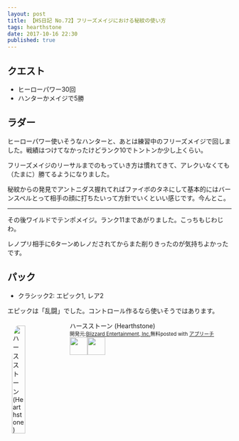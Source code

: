 ```yaml
---
layout: post
title: 【HS日記 No.72】フリーズメイジにおける秘紋の使い方
tags: hearthstone
date: 2017-10-16 22:30
published: true
---
```


## クエスト
- ヒーローパワー30回
- ハンターかメイジで5勝

## ラダー
ヒーローパワー使いそうなハンターと、あとは練習中のフリーズメイジで回しました。戦績はつけてなかったけどランク10でトントンか少し上くらい。

フリーズメイジのリーサルまでのもっていき方は慣れてきて、アレクいなくても（たまに）勝てるようになりました。

秘紋からの発見でアントニダス握れてればファイボのタネにして基本的にはバーンスペルとって相手の顔に打ちたいって方針でいくといい感じです。今んとこ。

---

その後ワイルドでテンポメイジ。ランク11まであがりました。こっちもじわじわ。

レノプリ相手に6ターンめレノだされてからまた削りきったのが気持ちよかったです。

## パック
- クラシック2: エピック1, レア2

エピックは「乱闘」でした。コントロール作るなら使いそうではあります。


<div id="appreach-box" style="text-align:left;"><img id="appreach-image" src="https://lh6.ggpht.com/J-_wYHXVmR86Mvq6KNHiSvR0T3WH4wHgVC0OLQEIa1FHVbXARD0zafLA8JEUjo-CqDw=w170" alt="ハースストーン (Hearthstone)" style="float:left; margin:10px; width:25%; max-width:120px; border-radius:10%;"><div class="appreach-info" style="margin: 10px;"><div id="appreach-appname">ハースストーン (Hearthstone)</div><div id="appreach-developer" style="font-size:80%; display:inline-block; _display:inline;">開発元:<a id="appreach-developerurl" href="https://itunes.apple.com/jp/developer/blizzard-entertainment-inc/id306862900?uo=4" target="_blank" rel="nofollow">Blizzard Entertainment, Inc.</a></div><div id="appreach-price" style="font-size:80%; display:inline-block; _display:inline;">無料</div><div class="appreach-powered" style="font-size:80%; display:inline-block; _display:inline;">posted with <a href="http://mama-hack.com/app-reach/" title="アプリーチ" target="_blank" rel="nofollow">アプリーチ</a></div><div class="appreach-links" style="float: left;"><div id="appreach-itunes-link" style="display: inline-block; _display: inline;"><a id="appreach-itunes" href="https://itunes.apple.com/jp/app/%E3%83%8F%E3%83%BC%E3%82%B9%E3%82%B9%E3%83%88%E3%83%BC%E3%83%B3-hearthstone/id625257520?mt=8&amp;uo=4&amp;at=10l4wP" target="_blank" rel="nofollow"><img src="https://nabettu.github.io/appreach/img/itune_ja.svg" style="height:40px;"></a></div><div id="appreach-gplay-link" style="display:inline-block; _display:inline;"><a id="appreach-gplay" href="https://play.google.com/store/apps/details?id=com.blizzard.wtcg.hearthstone" target="_blank" rel="nofollow"><img src="https://nabettu.github.io/appreach/img/gplay_ja.png" style="height:40px;"></a></div></div></div><div class="appreach-footer" style="margin-bottom:10px; clear: left;"></div></div>